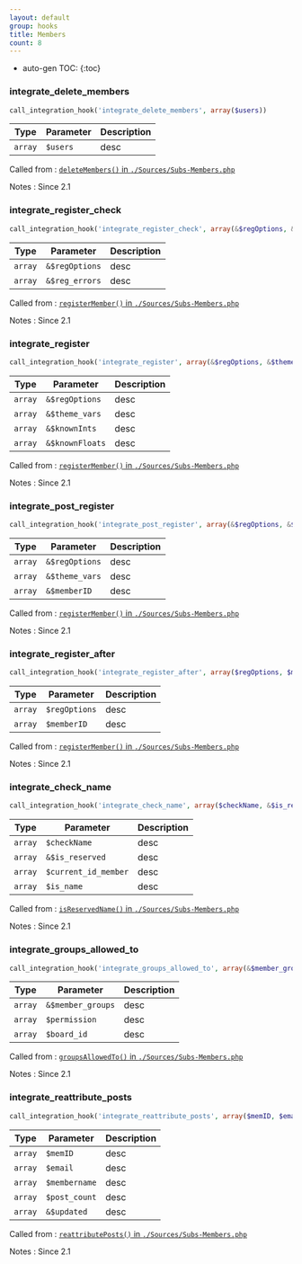 ```yaml
---
layout: default
group: hooks
title: Members
count: 8
---
```

* auto-gen TOC:
{:toc}
### integrate_delete_members

```php
call_integration_hook('integrate_delete_members', array($users))
```

Type|Parameter|Description
---|---|---
`array`|`$users`|desc

Called from
: [`deleteMembers()` in `./Sources/Subs-Members.php`](../docs/subs-members.html#deletemembers)

Notes
: Since 2.1

### integrate_register_check

```php
call_integration_hook('integrate_register_check', array(&$regOptions, &$reg_errors))
```

Type|Parameter|Description
---|---|---
`array`|`&$regOptions`|desc
`array`|`&$reg_errors`|desc

Called from
: [`registerMember()` in `./Sources/Subs-Members.php`](../docs/subs-members.html#registermember)

Notes
: Since 2.1

### integrate_register

```php
call_integration_hook('integrate_register', array(&$regOptions, &$theme_vars, &$knownInts, &$knownFloats))
```

Type|Parameter|Description
---|---|---
`array`|`&$regOptions`|desc
`array`|`&$theme_vars`|desc
`array`|`&$knownInts`|desc
`array`|`&$knownFloats`|desc

Called from
: [`registerMember()` in `./Sources/Subs-Members.php`](../docs/subs-members.html#registermember)

Notes
: Since 2.1

### integrate_post_register

```php
call_integration_hook('integrate_post_register', array(&$regOptions, &$theme_vars, &$memberID))
```

Type|Parameter|Description
---|---|---
`array`|`&$regOptions`|desc
`array`|`&$theme_vars`|desc
`array`|`&$memberID`|desc

Called from
: [`registerMember()` in `./Sources/Subs-Members.php`](../docs/subs-members.html#registermember)

Notes
: Since 2.1

### integrate_register_after

```php
call_integration_hook('integrate_register_after', array($regOptions, $memberID))
```

Type|Parameter|Description
---|---|---
`array`|`$regOptions`|desc
`array`|`$memberID`|desc

Called from
: [`registerMember()` in `./Sources/Subs-Members.php`](../docs/subs-members.html#registermember)

Notes
: Since 2.1

### integrate_check_name

```php
call_integration_hook('integrate_check_name', array($checkName, &$is_reserved, $current_id_member, $is_name))
```

Type|Parameter|Description
---|---|---
`array`|`$checkName`|desc
`array`|`&$is_reserved`|desc
`array`|`$current_id_member`|desc
`array`|`$is_name`|desc

Called from
: [`isReservedName()` in `./Sources/Subs-Members.php`](../docs/subs-members.html#isreservedname)

Notes
: Since 2.1

### integrate_groups_allowed_to

```php
call_integration_hook('integrate_groups_allowed_to', array(&$member_groups, $permission, $board_id))
```

Type|Parameter|Description
---|---|---
`array`|`&$member_groups`|desc
`array`|`$permission`|desc
`array`|`$board_id`|desc

Called from
: [`groupsAllowedTo()` in `./Sources/Subs-Members.php`](../docs/subs-members.html#groupsallowedto)

Notes
: Since 2.1

### integrate_reattribute_posts

```php
call_integration_hook('integrate_reattribute_posts', array($memID, $email, $membername, $post_count, &$updated))
```

Type|Parameter|Description
---|---|---
`array`|`$memID`|desc
`array`|`$email`|desc
`array`|`$membername`|desc
`array`|`$post_count`|desc
`array`|`&$updated`|desc

Called from
: [`reattributePosts()` in `./Sources/Subs-Members.php`](../docs/subs-members.html#reattributeposts)

Notes
: Since 2.1


